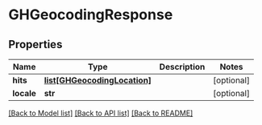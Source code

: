 # GHGeocodingResponse

## Properties
Name | Type | Description | Notes
------------ | ------------- | ------------- | -------------
**hits** | [**list[GHGeocodingLocation]**](GHGeocodingLocation.md) |  | [optional] 
**locale** | **str** |  | [optional] 

[[Back to Model list]](../README.md#documentation-for-models) [[Back to API list]](../README.md#documentation-for-api-endpoints) [[Back to README]](../README.md)


